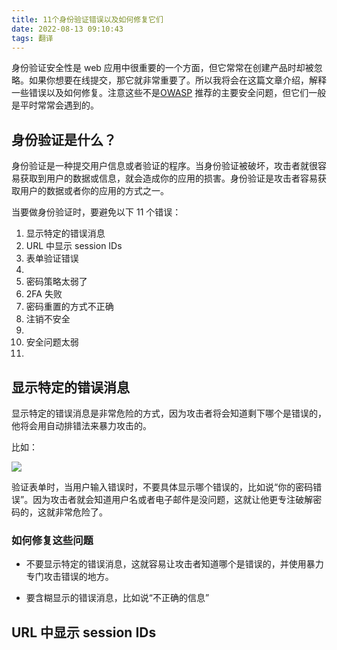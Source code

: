 ```yaml
---
title: 11个身份验证错误以及如何修复它们
date: 2022-08-13 09:10:43
tags: 翻译
---
```


身份验证安全性是 web 应用中很重要的一个方面，但它常常在创建产品时却被忽略。如果你想要在线提交，那它就非常重要了。所以我将会在这篇文章介绍，解释一些错误以及如何修复。注意这些不是[OWASP](https://owasp.org/www-project-top-ten/) 推荐的主要安全问题，但它们一般是平时常常会遇到的。

## 身份验证是什么？

身份验证是一种提交用户信息或者验证的程序。当身份验证被破坏，攻击者就很容易获取到用户的数据或信息，就会造成你的应用的损害。身份验证是攻击者容易获取用户的数据或者你的应用的方式之一。

当要做身份验证时，要避免以下 11 个错误：

1. 显示特定的错误消息
2. URL 中显示 session IDs
3. 表单验证错误
4.
5. 密码策略太弱了
6. 2FA 失败
7. 密码重置的方式不正确
8. 注销不安全
9.
10. 安全问题太弱
11.

## 显示特定的错误消息

显示特定的错误消息是非常危险的方式，因为攻击者将会知道剩下哪个是错误的，他将会用自动排错法来暴力攻击的。

比如：

<img src="https://blog.openreplay.com/static/5582d8e822a183056c3c3aaaa1a1a96f/658fc/image01.png">

验证表单时，当用户输入错误时，不要具体显示哪个错误的，比如说“你的密码错误”。因为攻击者就会知道用户名或者电子邮件是没问题，这就让他更专注破解密码的，这就非常危险了。

### 如何修复这些问题

- 不要显示特定的错误消息，这就容易让攻击者知道哪个是错误的，并使用暴力专门攻击错误的地方。

- 要含糊显示的错误消息，比如说“不正确的信息”

## URL 中显示 session IDs
